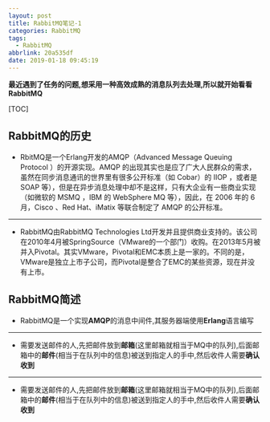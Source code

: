 ```yaml
---
layout: post
title: RabbitMQ笔记-1
categories: RabbitMQ
tags:
  - RabbitMQ
abbrlink: 20a535df
date: 2019-01-18 09:45:19
---
```


**最近遇到了任务的问题,想采用一种高效成熟的消息队列去处理,所以就开始看看RabbitMQ**
<!--more-->

[TOC]

## RabbitMQ的历史

* RbitMQ是一个Erlang开发的AMQP（Advanced Message Queuing Protocol ）的开源实现。AMQP 的出现其实也是应了广大人民群众的需求，虽然在同步消息通讯的世界里有很多公开标准（如 Cobar）的 IIOP ，或者是 SOAP 等），但是在异步消息处理中却不是这样，只有大企业有一些商业实现（如微软的 MSMQ ，IBM 的 WebSphere MQ 等），因此，在 2006 年的 6 月，Cisco 、Red Hat、iMatix 等联合制定了 AMQP 的公开标准。

* * *

* RabbitMQ由RabbitMQ Technologies Ltd开发并且提供商业支持的。该公司在2010年4月被SpringSource（VMware的一个部门）收购。在2013年5月被并入Pivotal。其实VMware，Pivotal和EMC本质上是一家的。不同的是，VMware是独立上市子公司，而Pivotal是整合了EMC的某些资源，现在并没有上市。


## RabbitMQ简述

* RabbitMQ是一个实现**AMQP**的消息中间件,其服务器端使用**Erlang**语言编写

* * *

* 需要发送邮件的人,先把邮件放到**邮箱**(这里邮箱就相当于MQ中的队列),后面邮箱中的**邮件**(相当于在队列中的信息)被送到指定人的手中,然后收件人需要**确认收到**

* * *

* 需要发送邮件的人,先把邮件放到**邮箱**(这里邮箱就相当于MQ中的队列),后面邮箱中的**邮件**(相当于在队列中的信息)被送到指定人的手中,然后收件人需要**确认收到**

